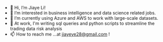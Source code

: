 - 👋 Hi, I’m Jiaye Li! 
- 👀 I’m interested in business intelligence and data science related jobs.
- 🌱 I’m currently using Azure and AWS to work with large-scale datasets.
- 💞️ At work, I'm writing sql queries and python scripts to streamline the trading data risk analysis
- 📫 How to reach me ...at jiayeye28@gmail.com ! 

<!---
jiayeye28/jiayeye28 is a ✨ special ✨ repository because its `README.md` (this file) appears on your GitHub profile.
You can click the Preview link to take a look at your changes.
--->
